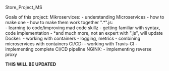 Store_Project_MS

Goals of this project:
	Mikroservices:
		- understanding Microservices
		- how to make one
		- how to make them work together
	 ".*\".js:	
		- learning to code/improving mad code skillz
		- getting familiar with syntax, code implementation
		- *and much more, not an expert with ".js", will update 
	Docker: 
		- working with containers
		- logging, metrics
		- combining microservices with containers
	CI/CD: 
		- working with Travis-CI
		- implementing complete CI/CD pipeline
	NGINX: 
		- implementing reverse proxy  

**THIS WILL BE UPDATED**
